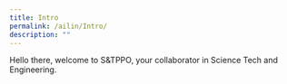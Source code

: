 ```yaml
---
title: Intro
permalink: /ailin/Intro/
description: ""
---
```


Hello there,  welcome to S&TPPO, your collaborator in Science Tech and Engineering.